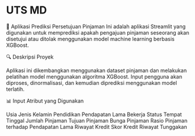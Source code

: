# UTS MD

🎯 Aplikasi Prediksi Persetujuan Pinjaman
Ini adalah aplikasi Streamlit yang digunakan untuk memprediksi apakah pengajuan pinjaman seseorang akan disetujui atau ditolak menggunakan model machine learning berbasis XGBoost.

🔍 Deskripsi Proyek

Aplikasi ini dikembangkan menggunakan dataset pinjaman dan melakukan pelatihan model menggunakan algoritma XGBoost. Input pengguna akan diproses, dinormalisasi, dan kemudian diprediksi menggunakan model terlatih.


📊 Input Atribut yang Digunakan

Usia
Jenis Kelamin
Pendidikan
Pendapatan
Lama Bekerja
Status Tempat Tinggal
Jumlah Pinjaman
Tujuan Pinjaman
Bunga Pinjaman
Rasio Pinjaman terhadap Pendapatan
Lama Riwayat Kredit
Skor Kredit
Riwayat Tunggakan
